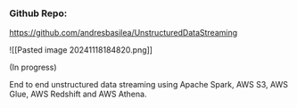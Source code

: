 
### Github Repo:
https://github.com/andresbasilea/UnstructuredDataStreaming

![[Pasted image 20241118184820.png]]

(In progress)

End to end unstructured data streaming using Apache Spark, AWS S3, AWS Glue, AWS Redshift and AWS Athena.